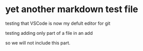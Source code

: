 # yet another markdown test file

testing that VSCode is now my defult editor for git

testing adding only part of a file in an add

so we will not include this part.
